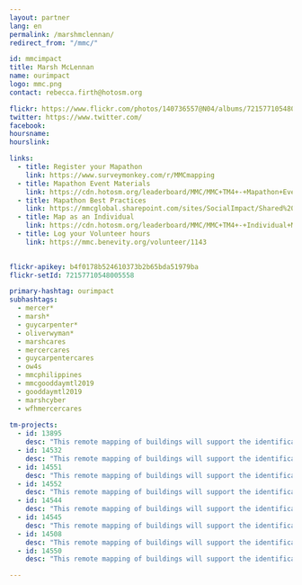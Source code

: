 ```yaml
---
layout: partner
lang: en
permalink: /marshmclennan/
redirect_from: "/mmc/"

id: mmcimpact
title: Marsh McLennan
name: ourimpact
logo: mmc.png
contact: rebecca.firth@hotosm.org

flickr: https://www.flickr.com/photos/140736557@N04/albums/72157710548005558
twitter: https://www.twitter.com/
facebook:
hoursname:
hourslink:

links:
  - title: Register your Mapathon
    link: https://www.surveymonkey.com/r/MMCmapping
  - title: Mapathon Event Materials
    link: https://cdn.hotosm.org/leaderboard/MMC/MMC+TM4+-+Mapathon+Event+Materials.zip
  - title: Mapathon Best Practices
    link: https://mmcglobal.sharepoint.com/sites/SocialImpact/Shared%20Documents/Forms/AllItems.aspx?id=%2Fsites%2FSocialImpact%2FShared%20Documents%2FColleague%20In%2Dperson%20Mapathon%20Planning%20Guide%2Epdf&parent=%2Fsites%2FSocialImpact%2FShared%20Documents
  - title: Map as an Individual
    link: https://cdn.hotosm.org/leaderboard/MMC/MMC+TM4+-+Individual+Mapping+Materials.zip
  - title: Log your Volunteer hours
    link: https://mmc.benevity.org/volunteer/1143
 

flickr-apikey: b4f0178b524610373b2b65bda51979ba
flickr-setId: 72157710548005558

primary-hashtag: ourimpact
subhashtags:
  - mercer*
  - marsh*
  - guycarpenter*
  - oliverwyman*
  - marshcares
  - mercercares
  - guycarpentercares
  - ow4s
  - mmcphilippines
  - mmcgooddaymtl2019
  - gooddaymtl2019
  - marshcyber
  - wfhmercercares
  
tm-projects:
  - id: 13895
    desc: "This remote mapping of buildings will support the identification and characterization of settlements, as well as the implementation of planned activities and largely the generation of data for humanitarian activities."
  - id: 14532 
    desc: "This remote mapping of buildings will support the identification and characterization of settlements, as well as the implementation of planned activities and largely the generation of data for humanitarian activities."
  - id: 14551
    desc: "This remote mapping of buildings will support the identification and characterization of settlements, as well as the implementation of planned activities and largely the generation of data for humanitarian activities."
  - id: 14552
    desc: "This remote mapping of buildings will support the identification and characterization of settlements, as well as the implementation of planned activities and largely the generation of data for humanitarian activities."
  - id: 14544
    desc: "This remote mapping of buildings will support the identification and characterization of settlements, as well as the implementation of planned activities and largely the generation of data for humanitarian activities."
  - id: 14545
    desc: "This remote mapping of buildings will support the identification and characterization of settlements, as well as the implementation of planned activities and largely the generation of data for humanitarian activities."
  - id: 14508
    desc: "This remote mapping of buildings will support the identification and characterization of settlements, as well as the implementation of planned activities and largely the generation of data for humanitarian activities."
  - id: 14550
    desc: "This remote mapping of buildings will support the identification and characterization of settlements, as well as the implementation of planned activities and largely the generation of data for humanitarian activities."

---
```

